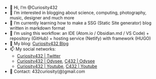 - 👋 Hi, I’m @Curiosity432
- 👀 I’m interested in blogging about science, computing, photography, music, designer and much more
- 🌱 I’m currently learning how to make a SSG (Static Site generator) blog written in markdown format
- 💞️ I’m using this workflow: an IDE (Atom.io / Obsidian.md / VS Code) + repository (GitHub) + hosting service (Netlify) with framework (HUGO)
- 🔖 My blog: [Curiosity432 Blog](https://curiosity432.netlify.app)
- 📫 My social networks:
  - [Curiosity432 | Twitter](https://twitter.com/curiosity432)
  - [Curiosity432 | Odysee](https://odysee.com/@curiosity432:d), [C432 | Odysee](https://odysee.com/@C432:b)
  - [Curiosity432 | Youtube](https://www.youtube.com/channel/UCwfBPILhdtGY-JoANIjQg7A), [C432 | Youtube](https://www.youtube.com/channel/UCLy8Rf0TdYLVwLdd2FfMkjQ)
- 📝 Contact: 432curiosity(@)gmail.com

<!---
Curiosity432/Curiosity432 is a ✨ special ✨ repository because its `README.md` (this file) appears on your GitHub profile.
You can click the Preview link to take a look at your changes.
--->
